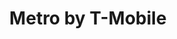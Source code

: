 ---
title: "Metro by T-Mobile"
url: /hobbs/metro-by-t-mobile-north-turner-street/
shop: mobile phone
---